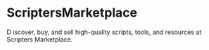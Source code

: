 # ScriptersMarketplace
D iscover, buy, and sell high-quality scripts, tools, and resources at Scripters Marketplace. 

